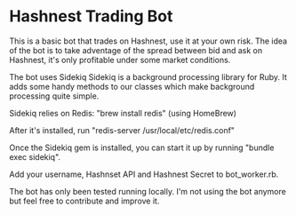 # Hashnest Trading Bot

This is a basic bot that trades on Hashnest, use it at your own risk. The idea of the bot is to take adventage of the spread between bid and ask on Hashnest, it's only profitable under some market conditions.

The bot uses Sidekiq
Sidekiq is a background processing library for Ruby. It adds some handy methods to our classes which make background processing quite simple.

Sidekiq relies on Redis: "brew install redis" (using HomeBrew)

After it's installed, run "redis-server /usr/local/etc/redis.conf"

Once the Sidekiq gem is installed, you can start it up by running "bundle exec sidekiq".

Add your username, Hashnset API and Hashnest Secret to bot_worker.rb.

The bot has only been tested running locally. I'm not using the bot anymore but feel free to contribute and improve it.